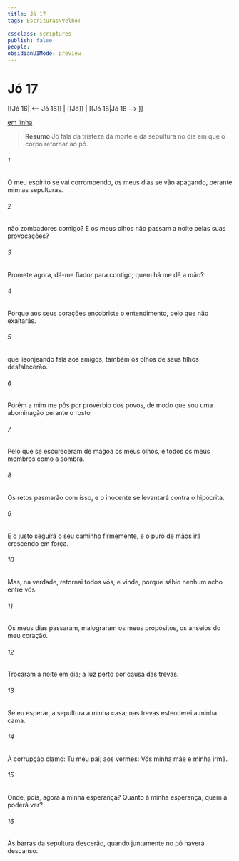 ```yaml
---
title: Jó 17
tags: Escrituras\VelhoT

cssclass: scriptures
publish: false
people:
obsidianUIMode: preview
---
```


# Jó 17
[[Jó 16| <-- Jó 16]] | [[Jó]] | [[Jó 18|Jó 18 --> ]]

[em linha](https://churchofjesuschrist.org/study/scriptures/ot/job/17?lang=por)

> __Resumo__
Jó fala da tristeza da morte e da sepultura no dia em que o corpo retornar ao pó.

###### 1 
O meu espírito se vai corrompendo, os meus dias se vão apagando,  perante mim as sepulturas.

###### 2 
 não  zombadores comigo? E os meus olhos não passam a noite  pelas suas provocações?

###### 3 
Promete agora,  dá-me  fiador para contigo; quem há  me dê a mão?

###### 4 
Porque aos seus corações encobriste o entendimento, pelo que não  exaltarás.

###### 5 
 que lisonjeando fala aos amigos, também os olhos de seus filhos desfalecerão.

###### 6 
Porém a mim me pôs por provérbio dos povos, de modo que  sou uma abominação perante o rosto 

###### 7 
Pelo que  se escureceram de mágoa os meus olhos, e  todos os meus membros  como a sombra.

###### 8 
Os retos pasmarão com isso, e o inocente se levantará contra o hipócrita.

###### 9 
E o justo seguirá o seu caminho firmemente, e o puro de mãos irá crescendo em força.

###### 10 
Mas, na verdade, retornai todos vós, e vinde, porque sábio nenhum acho entre vós.

###### 11 
Os meus dias passaram, malograram os meus propósitos, os anseios do meu coração.

###### 12 
Trocaram a noite em dia; a luz  perto  por causa das trevas.

###### 13 
Se eu esperar, a sepultura  a minha casa; nas trevas estenderei a minha cama.

###### 14 
À corrupção clamo: Tu  meu pai;  aos vermes: Vós  minha mãe e minha irmã.

###### 15 
Onde, pois,  agora a minha esperança? Quanto à minha esperança, quem a poderá ver?

###### 16 
Às barras da sepultura descerão, quando juntamente no pó haverá descanso.

